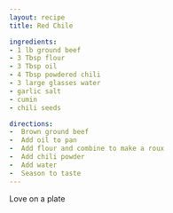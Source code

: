 ```yaml
---
layout: recipe
title: Red Chile

ingredients:
- 1 lb ground beef
- 3 Tbsp flour
- 3 Tbsp oil
- 4 Tbsp powdered chili
- 3 large glasses water
- garlic salt
- cumin
- chili seeds

directions:
-  Brown ground beef
-  Add oil to pan
-  Add flour and combine to make a roux
-  Add chili powder
-  Add water
-  Season to taste
---
```

Love on a plate